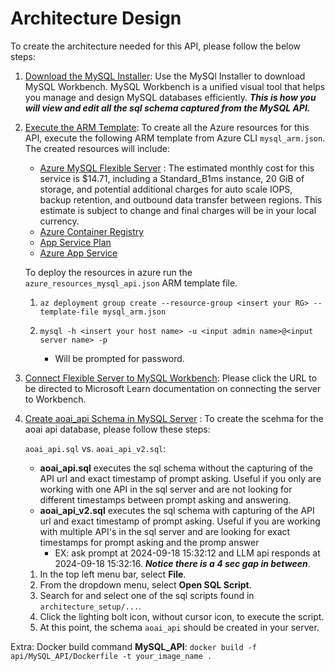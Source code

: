 # Architecture Design 
To create the architecture needed for this API, please follow the below steps:

1. [Download the MySQL Installer](https://dev.mysql.com/downloads/workbench/):
Use the MySQl Installer to download MySQL Workbench. MySQL Workbench is a unified visual tool that helps you manage and design MySQL databases efficiently. ***This is how you will view and edit all the sql schema captured from the MySQL API.***

2. [Execute the ARM Template](mysql_arm.json): To create all the Azure resources for this API, execute the following ARM template from Azure CLI `mysql_arm.json`. The created resources will include:
    - [Azure MySQL Flexible Server](https://learn.microsoft.com/en-us/azure/mysql/flexible-server/overview) : The estimated monthly cost for this service is $14.71, including a Standard_B1ms instance, 20 GiB of storage, and potential additional charges for auto scale IOPS, backup retention, and outbound data transfer between regions. This estimate is subject to change and final charges will be in your local currency.
    - [Azure Container Registry](https://learn.microsoft.com/en-us/azure/container-registry/)
    - [App Service Plan](https://learn.microsoft.com/en-us/azure/app-service/overview-hosting-plans)
    - [Azure App Service](https://learn.microsoft.com/en-us/azure/app-service/overview)
    
    To deploy the resources in azure run the `azure_resources_mysql_api.json` ARM template file. 
    1.  `az deployment group create --resource-group <insert your RG> --template-file mysql_arm.json`

    2. `mysql -h <insert your host name> -u <input admin name>@<input server name> -p`
        - Will be prompted for password. 

3. [Connect Flexible Server to MySQL Workbench](https://learn.microsoft.com/en-us/azure/mysql/flexible-server/connect-workbench): Please click the URL to be directed to Microsoft Learn documentation on connecting the server to Workbench. 

4. [Create aoai_api Schema in MySQL Server](aoai_api.sql) : To create the scehma for the aoai api database, please follow these steps:

    `aoai_api.sql` vs. `aoai_api_v2.sql`:
    - **aoai_api.sql** executes the sql schema without the capturing of the API url and exact timestamp of prompt asking. 
    Useful if you only are working with one API in the sql server and are not looking for different timestamps between prompt asking and answering.
    - **aoai_api_v2.sql** executes the sql schema with capturing of the API url and exact timestamp of prompt asking. 
    Useful if you are working with multiple API's in the sql server and are looking for exact timestamps for prompt asking and the promp answer 
        - EX: ask prompt at 2024-09-18 15:32:12 and LLM api responds at 2024-09-18 15:32:16. ***Notice there is a 4 sec gap in between***.

    1. In the top left menu bar, select **File**. 
    2. From the dropdown menu, select **Open SQL Script**.
    3. Search for and select one of the sql scripts found in `architecture_setup/...`.
    4. Click the lighting bolt icon, without cursor icon, to execute the script. 
    5. At this point, the schema `aoai_api` should be created in your server. 

Extra:
Docker build command **MySQL_API**: `docker build -f api/MySQL_API/Dockerfile -t your_image_name .` 



